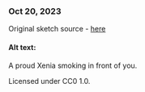 ### Oct 20, 2023

Original sketch source - [here](https://twitter.com/cathodegaytube/status/1478904920648552450)

#### Alt text:

A proud Xenia smoking in front of you.

Licensed under CC0 1.0.
